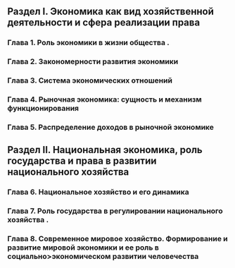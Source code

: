 ## Раздел I. Экономика как вид хозяйственной деятельности и сфера реализации права
### Глава 1. Роль экономики в жизни общества .
### Глава 2. Закономерности развития экономики
### Глава 3. Система экономических отношений
### Глава 4. Рыночная экономика: сущность и механизм функционирования
### Глава 5. Распределение доходов в рыночной экономике
## Раздел II. Национальная экономика, роль государства и права в развитии национального хозяйства
### Глава 6. Национальное хозяйство и его динамика
### Глава 7. Роль государства в регулировании национального хозяйства .
### Глава 8. Современное мировое хозяйство. Формирование и развитие мировой экономики и ее роль в социально>экономическом развитии человечества